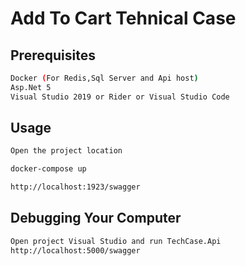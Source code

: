 # Add To Cart Tehnical Case


## Prerequisites

```bash
Docker (For Redis,Sql Server and Api host)
Asp.Net 5
Visual Studio 2019 or Rider or Visual Studio Code

```

## Usage

```bash
Open the project location

docker-compose up

http://localhost:1923/swagger

```

## Debugging Your Computer

```sh
Open project Visual Studio and run TechCase.Api
http://localhost:5000/swagger

```